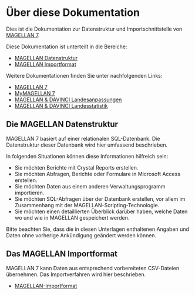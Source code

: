 # Über diese Dokumentation

Dies ist die Dokumentation zur Datenstruktur und Importschnittstelle von [MAGELLAN 7](https://doc.magellan7.stueber.de/).

Diese Dokumentation ist unterteilt in die Bereiche:

* [MAGELLAN Datenstruktur](https://doc.magellan7-ds.stueber.de/datenstruktur/)
* [MAGELLAN Importformat](https://doc.magellan7-ds.stueber.de/importe/)

Weitere Dokumentationen finden Sie unter nachfolgenden Links:

* [MAGELLAN 7](https://doc.MAGELLAN7.stueber.de)
* [MyMAGELLAN 7](https://doc.myMAGELLAN7.stueber.de)
* [MAGELLAN & DAVINCI Landesanpassungen](https://doc.la.stueber.de)
* [MAGELLAN & DAVINCI Landesstatistik](https://doc.ls.stueber.de)

## Die MAGELLAN Datenstruktur

MAGELLAN 7 basiert auf einer relationalen SQL-Datenbank. Die Datenstruktur dieser Datenbank wird hier umfassend beschrieben.

In folgenden Situationen können diese Informationen hilfreich sein:

* Sie möchten Berichte mit Crystal Reports erstellen.
* Sie möchten Abfragen, Berichte oder Formulare in Microsoft Access erstellen.
* Sie möchten Daten aus einem anderen Verwaltungsprogramm importieren.
* Sie möchten SQL-Abfragen über der Datenbank erstellen, vor allem im Zusammenhang mit der MAGELLAN-Scripting-Technologie.
* Sie möchten einen detaillierten Überblick darüber haben, welche Daten wo und wie in MAGELLAN gespeichert werden.

Bitte beachten Sie, dass die in diesen Unterlagen enthaltenen Angaben und Daten ohne vorherige Ankündigung geändert werden können.

## Das MAGELLAN Importformat

MAGELLAN 7 kann Daten aus entsprechend vorbereiteten CSV-Dateien übernehmen. Das Importverfahren wird hier beschrieben.

* [MAGELLAN-Importformat]([importe/index.md](https://doc.MAGELLAN7-ds.stueber.de/importe/))
